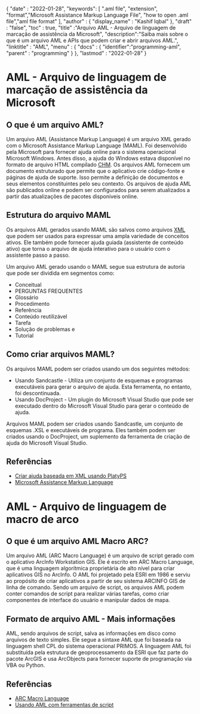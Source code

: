 
{
  "date" : "2022-01-28",
  "keywords": [ ".aml file", "extension", "format","Microsoft Assistance Markup Language File", "how to open .aml file","aml file format" ],
  "author" : {
    "display_name" : "Kashif Iqbal"
},
  "draft" : "false",
  "toc" : true,
  "title" :"Arquivo AML - Arquivo de linguagem de marcação de assistência da Microsoft",
  "description":"Saiba mais sobre o que é um arquivo AML e APIs que podem criar e abrir arquivos AML.",
  "linktitle" : "AML",
  "menu" : {
    "docs" : {
      "identifier":"programming-aml",
      "parent" : "programming"
}
},
  "lastmod" : "2022-01-28"
}

# AML - Arquivo de linguagem de marcação de assistência da Microsoft

## O que é um arquivo AML?

Um arquivo AML (Assistance Markup Language) é um arquivo XML gerado com o Microsoft Assistance Markup Language (MAML). Foi desenvolvido pela Microsoft para fornecer ajuda online para o sistema operacional Microsoft Windows. Antes disso, a ajuda do Windows estava disponível no formato de arquivo HTML compilado [CHM](/pt/web/chm/). Os arquivos AML fornecem um documento estruturado que permite que o aplicativo crie código-fonte e páginas de ajuda de suporte. Isso permite a definição de documentos e seus elementos constituintes pelo seu contexto. Os arquivos de ajuda AML são publicados online e podem ser configurados para serem atualizados a partir das atualizações de pacotes disponíveis online.

## Estrutura do arquivo MAML

Os arquivos AML gerados usando MAML são salvos como arquivos [XML](/pt/web/xml/) que podem ser usados para expressar uma ampla variedade de conceitos ativos. Ele também pode fornecer ajuda guiada (assistente de conteúdo ativo) que torna o arquivo de ajuda interativo para o usuário com o assistente passo a passo.

Um arquivo AML gerado usando o MAML segue sua estrutura de autoria que pode ser dividida em segmentos como:

* Conceitual
* PERGUNTAS FREQUENTES
* Glossário
* Procedimento
* Referência
* Conteúdo reutilizável
* Tarefa
* Solução de problemas e
* Tutorial

## Como criar arquivos MAML?

Os arquivos MAML podem ser criados usando um dos seguintes métodos:

* Usando Sandcastle - Utiliza um conjunto de esquemas e programas executáveis para gerar o arquivo de ajuda. Esta ferramenta, no entanto, foi descontinuada.
* Usando DocProject - Um plugin do Microsoft Visual Studio que pode ser executado dentro do Microsoft Visual Studio para gerar o conteúdo de ajuda.

Arquivos MAML podem ser criados usando Sandcastle, um conjunto de esquemas .XSL e executáveis de programa. Eles também podem ser criados usando o DocProject, um suplemento da ferramenta de criação de ajuda do Microsoft Visual Studio.

## Referências

* [Criar ajuda baseada em XML usando PlatyPS](https://learn.microsoft.com/en-us/powershell/utility-modules/platyps/create-help-using-platyps?view=ps-modules)
* [Microsoft Assistance Markup Language](https://en.wikipedia.org/wiki/Microsoft_Assistance_Markup_Language)

# AML - Arquivo de linguagem de macro de arco

## O que é um arquivo AML Macro ARC?

Um arquivo AML (ARC Macro Language) é um arquivo de script gerado com o aplicativo ArcInfo Workstation GIS. Ele é escrito em ARC Macro Language, que é uma linguagem algorítmica proprietária de alto nível para criar aplicativos GIS no ArcInfo. O AML foi projetado pela ESRI em 1986 e serviu ao propósito de criar aplicativos a partir de seu sistema ARCINFO GIS de linha de comando. Sendo um arquivo de script, os arquivos AML podem conter comandos de script para realizar várias tarefas, como criar componentes de interface do usuário e manipular dados de mapa.

## Formato de arquivo AML - Mais informações

AML, sendo arquivos de script, salva as informações em disco como arquivos de texto simples. Ele segue a sintaxe AML que foi baseada na linguagem shell CPL do sistema operacional PRIMOS. A linguagem AML foi substituída pela estrutura de geoprocessamento da ESRI que faz parte do pacote ArcGIS e usa ArcObjects para fornecer suporte de programação via VBA ou Python.

## Referências

* [ARC Macro Language](https://en.wikipedia.org/wiki/ARC_Macro_Language)
* [Usando AML com ferramentas de script](https://desktop.arcgis.com/en/arcmap/latest/analyze/creating-tools/using-amls-with-script-tools.htm)

